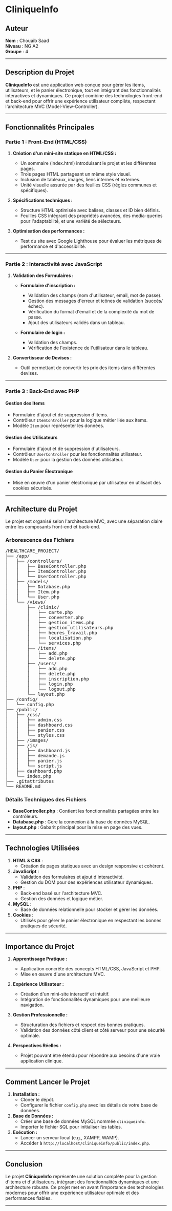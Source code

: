 # CliniqueInfo

## Auteur
**Nom** : Chouaib Saad  
**Niveau** : NG A2  
**Groupe** : 4  

---

## Description du Projet
**CliniqueInfo** est une application web conçue pour gérer les items, utilisateurs, et le panier électronique, tout en intégrant des fonctionnalités interactives et dynamiques. Ce projet combine des technologies front-end et back-end pour offrir une expérience utilisateur complète, respectant l'architecture MVC (Model-View-Controller).

---

## Fonctionnalités Principales
### Partie 1 : Front-End (HTML/CSS)
1. **Création d'un mini-site statique en HTML/CSS :**
   - Un sommaire (index.html) introduisant le projet et les différentes pages.
   - Trois pages HTML partageant un même style visuel.
   - Inclusion de tableaux, images, liens internes et externes.
   - Unité visuelle assurée par des feuilles CSS (règles communes et spécifiques).

2. **Spécifications techniques :**
   - Structure HTML optimisée avec balises, classes et ID bien définis.
   - Feuilles CSS intégrant des propriétés avancées, des media-queries pour l'adaptabilité, et une variété de sélecteurs.

3. **Optimisation des performances :**
   - Test du site avec Google Lighthouse pour évaluer les métriques de performance et d'accessibilité.

---

### Partie 2 : Interactivité avec JavaScript
1. **Validation des Formulaires :**
   - **Formulaire d'inscription :**
     - Validation des champs (nom d'utilisateur, email, mot de passe).
     - Gestion des messages d'erreur et icônes de validation (succès/échec).
     - Vérification du format d'email et de la complexité du mot de passe.
     - Ajout des utilisateurs validés dans un tableau.

   - **Formulaire de login :**
     - Validation des champs.
     - Vérification de l'existence de l'utilisateur dans le tableau.

2. **Convertisseur de Devises :**
   - Outil permettant de convertir les prix des items dans différentes devises.

---

### Partie 3 : Back-End avec PHP
#### Gestion des Items
- Formulaire d'ajout et de suppression d'items.
- Contrôleur `ItemController` pour la logique métier liée aux items.
- Modèle `Item` pour représenter les données.

#### Gestion des Utilisateurs
- Formulaire d'ajout et de suppression d'utilisateurs.
- Contrôleur `UserController` pour les fonctionnalités utilisateur.
- Modèle `User` pour la gestion des données utilisateur.

#### Gestion du Panier Électronique
- Mise en œuvre d'un panier électronique par utilisateur en utilisant des cookies sécurisés.

---

## Architecture du Projet
Le projet est organisé selon l'architecture MVC, avec une séparation claire entre les composants front-end et back-end.

### Arborescence des Fichiers

<pre>
/HEALTHCARE_PROJECT/
├── /app/
│   ├── /controllers/
│   │   ├── BaseController.php
│   │   ├── ItemController.php
│   │   └── UserController.php
│   ├── /models/
│   │   ├── Database.php
│   │   ├── Item.php
│   │   └── User.php
│   └── /views/
│       ├── /clinic/
│       │   ├── carte.php
│       │   ├── converter.php
│       │   ├── gestion_items.php
│       │   ├── gestion_utilisateurs.php
│       │   ├── heures_travail.php
│       │   ├── localisation.php
│       │   └── services.php
│       ├── /items/
│       │   ├── add.php
│       │   └── delete.php
│       ├── /users/
│       │   ├── add.php
│       │   ├── delete.php
│       │   ├── inscription.php
│       │   ├── login.php
│       │   └── logout.php
│       └── layout.php
├── /config/
│   └── config.php
├── /public/
│   ├── /css/
│   │   ├── admin.css
│   │   ├── dashboard.css
│   │   ├── panier.css
│   │   └── styles.css
│   ├── /images/
│   ├── /js/
│   │   ├── dashboard.js
│   │   ├── demande.js
│   │   ├── panier.js
│   │   └── script.js
│   ├── dashboard.php
│   └── index.php
├── .gitattributes
└── README.md
</pre>


### Détails Techniques des Fichiers
- **BaseController.php** : Contient les fonctionnalités partagées entre les contrôleurs.
- **Database.php** : Gère la connexion à la base de données MySQL.
- **layout.php** : Gabarit principal pour la mise en page des vues.

---

## Technologies Utilisées
1. **HTML & CSS** :
   - Création de pages statiques avec un design responsive et cohérent.
2. **JavaScript** :
   - Validation des formulaires et ajout d'interactivité.
   - Gestion du DOM pour des expériences utilisateur dynamiques.
3. **PHP** :
   - Back-end basé sur l'architecture MVC.
   - Gestion des données et logique métier.
4. **MySQL** :
   - Base de données relationnelle pour stocker et gérer les données.
5. **Cookies** :
   - Utilisés pour gérer le panier électronique en respectant les bonnes pratiques de sécurité.

---

## Importance du Projet
1. **Apprentissage Pratique :**
   - Application concrète des concepts HTML/CSS, JavaScript et PHP.
   - Mise en œuvre d'une architecture MVC.

2. **Expérience Utilisateur :**
   - Création d'un mini-site interactif et intuitif.
   - Intégration de fonctionnalités dynamiques pour une meilleure navigation.

3. **Gestion Professionnelle :**
   - Structuration des fichiers et respect des bonnes pratiques.
   - Validation des données côté client et côté serveur pour une sécurité optimale.

4. **Perspectives Réelles :**
   - Projet pouvant être étendu pour répondre aux besoins d'une vraie application clinique.

---

## Comment Lancer le Projet
1. **Installation :**
   - Cloner le dépôt.
   - Configurer le fichier `config.php` avec les détails de votre base de données.
2. **Base de Données :**
   - Créer une base de données MySQL nommée `cliniqueinfo`.
   - Importer le fichier SQL pour initialiser les tables.
3. **Exécution :**
   - Lancer un serveur local (e.g., XAMPP, WAMP).
   - Accéder à `http://localhost/cliniqueinfo/public/index.php`.

---

## Conclusion
Le projet **CliniqueInfo** représente une solution complète pour la gestion d'items et d'utilisateurs, intégrant des fonctionnalités dynamiques et une architecture robuste. Ce projet met en avant l'importance des technologies modernes pour offrir une expérience utilisateur optimale et des performances fiables.

---
